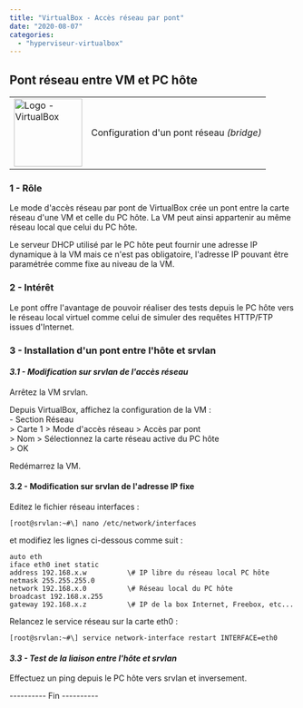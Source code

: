 ```yaml
---
title: "VirtualBox - Accès réseau par pont"
date: "2020-08-07"
categories: 
  - "hyperviseur-virtualbox"
---
```


## Pont réseau entre VM et PC hôte

<table><tbody><tr><td><a href="https://www.virtualbox.org/" target="_blank" rel="noreferrer noopener"><img class="wp-image-35" style="width: 120px" src="../../wp-content/uploads/2019/02/logo-virtualbox.jpg" alt="Logo - VirtualBox" title="https://www.virtualbox.org/"></a></td><td>Configuration d'un pont réseau <em>(bridge)</em></td></tr></tbody></table>

### 1 - Rôle

Le mode d'accès réseau par pont de VirtualBox crée un pont entre la carte réseau d'une VM et celle du PC hôte. La VM peut ainsi appartenir au même réseau local que celui du PC hôte.

Le serveur DHCP utilisé par le PC hôte peut fournir une adresse IP dynamique à la VM mais ce n'est pas obligatoire, l'adresse IP pouvant être paramétrée comme fixe au niveau de la VM.

### 2 - Intérêt

Le pont offre l'avantage de pouvoir réaliser des tests depuis le PC hôte vers le réseau local virtuel comme celui de simuler des requêtes HTTP/FTP issues d'Internet.

### 3 - Installation d'un pont entre l'hôte et srvlan

#### _3.1 - Modification sur srvlan de l'accès réseau_

Arrêtez la VM srvlan.

Depuis VirtualBox, affichez la configuration de la VM :  
\- Section Réseau  
\> Carte 1 > Mode d'accès réseau > Accès par pont  
\> Nom > Sélectionnez la carte réseau active du PC hôte  
\> OK

Redémarrez la VM.

#### 3.2 - Modification sur srvlan de l'adresse IP fixe

Editez le fichier réseau interfaces :

`[root@srvlan:~#\] nano /etc/network/interfaces`

et modifiez les lignes ci-dessous comme suit :

```
auto eth
iface eth0 inet static
address 192.168.x.w          \# IP libre du réseau local PC hôte
netmask 255.255.255.0
network 192.168.x.0          \# Réseau local du PC hôte
broadcast 192.168.x.255
gateway 192.168.x.z          \# IP de la box Internet, Freebox, etc...
```

Relancez le service réseau sur la carte eth0 :

`[root@srvlan:~#\] service network-interface restart INTERFACE=eth0`

#### _3.3 - Test de la liaison entre l'hôte et srvlan_

Effectuez un ping depuis le PC hôte vers srvlan et inversement.

\---------- Fin ----------
